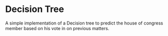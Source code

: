 # Decision Tree
A simple implementation of a Decision tree to predict the house of congress member based on his vote in on previous matters.
